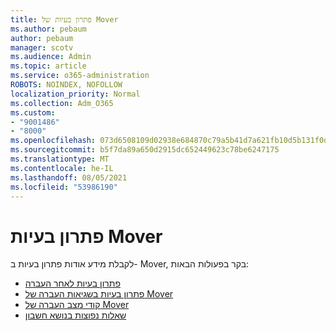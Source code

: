 ```yaml
---
title: פתרון בעיות של Mover
ms.author: pebaum
author: pebaum
manager: scotv
ms.audience: Admin
ms.topic: article
ms.service: o365-administration
ROBOTS: NOINDEX, NOFOLLOW
localization_priority: Normal
ms.collection: Adm_O365
ms.custom:
- "9001486"
- "8000"
ms.openlocfilehash: 073d6508109d02938e684870c79a5b41d7a621fb10d5b131f0d9103901fce460
ms.sourcegitcommit: b5f7da89a650d2915dc652449623c78be6247175
ms.translationtype: MT
ms.contentlocale: he-IL
ms.lasthandoff: 08/05/2021
ms.locfileid: "53986190"
---
```

# <a name="mover-troubleshooting"></a>פתרון בעיות Mover

לקבלת מידע אודות פתרון בעיות ב- Mover, בקר בפעולות הבאות:

- [פתרון בעיות לאחר העברה](https://docs.microsoft.com/sharepointmigration/mover-post-migration-troubleshooting)  
- [פתרון בעיות בשגיאות העברה של Mover](https://docs.microsoft.com/sharepointmigration/mover-error-faq)  
- [קודי מצב העברה של Mover](https://docs.microsoft.com/sharepointmigration/mover-transfer-status-codes)
- [שאלות נפוצות בנושא חשבון](https://docs.microsoft.com/sharepointmigration/mover-account-faq)
